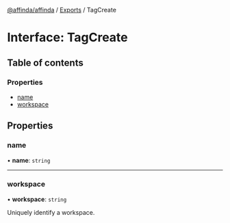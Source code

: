 [@affinda/affinda](../README.md) / [Exports](../modules.md) / TagCreate

# Interface: TagCreate

## Table of contents

### Properties

- [name](TagCreate.md#name)
- [workspace](TagCreate.md#workspace)

## Properties

### name

• **name**: `string`

___

### workspace

• **workspace**: `string`

Uniquely identify a workspace.
